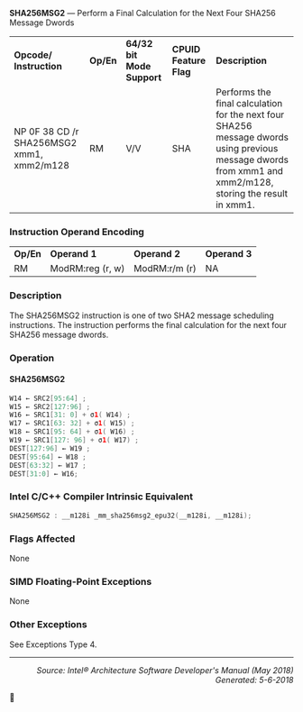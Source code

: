 <b>SHA256MSG2</b> — Perform a Final Calculation for the Next Four SHA256 Message Dwords
<table>
	<tr>
		<td><b>Opcode/ Instruction</b></td>
		<td><b>Op/En</b></td>
		<td><b>64/32 bit Mode Support</b></td>
		<td><b>CPUID Feature Flag</b></td>
		<td><b>Description</b></td>
	</tr>
	<tr>
		<td>NP 0F 38 CD /r SHA256MSG2 xmm1, xmm2/m128</td>
		<td>RM</td>
		<td>V/V</td>
		<td>SHA</td>
		<td>Performs the final calculation for the next four SHA256 message dwords using previous message dwords from xmm1 and xmm2/m128, storing the result in xmm1.</td>
	</tr>
</table>


### Instruction Operand Encoding
<table>
	<tr>
		<td><b>Op/En</b></td>
		<td><b>Operand 1</b></td>
		<td><b>Operand 2</b></td>
		<td><b>Operand 3</b></td>
	</tr>
	<tr>
		<td>RM</td>
		<td>ModRM:reg (r, w)</td>
		<td>ModRM:r/m (r)</td>
		<td>NA</td>
	</tr>
</table>


### Description
The SHA256MSG2 instruction is one of two SHA2 message scheduling instructions. The instruction performs the
final calculation for the next four SHA256 message dwords.

### Operation


#### SHA256MSG2
```java
W14 ← SRC2[95:64] ; 
W15 ← SRC2[127:96] ; 
W16 ← SRC1[31: 0] + σ1( W14) ; 
W17 ← SRC1[63: 32] + σ1( W15) ; 
W18 ← SRC1[95: 64] + σ1( W16) ; 
W19 ← SRC1[127: 96] + σ1( W17) ; 
DEST[127:96] ← W19 ; 
DEST[95:64] ← W18 ; 
DEST[63:32] ← W17 ; 
DEST[31:0] ← W16; 
```
### Intel C/C++ Compiler Intrinsic Equivalent
```c
SHA256MSG2 : __m128i _mm_sha256msg2_epu32(__m128i, __m128i);
```
### Flags Affected

None

### SIMD Floating-Point Exceptions

None

### Other Exceptions

See Exceptions Type 4.

 --- 
<p align="right"><i>Source: Intel® Architecture Software Developer's Manual (May 2018)<br>Generated: 5-6-2018</i></p>
